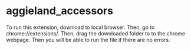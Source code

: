 # aggieland_accessors
To run this extension, download to local browser. 
Then, go to chrome://extensions/.
Then, drag the downloaded folder to to the chrome webpage.
Then you will be able to run the file if there are no errors.
